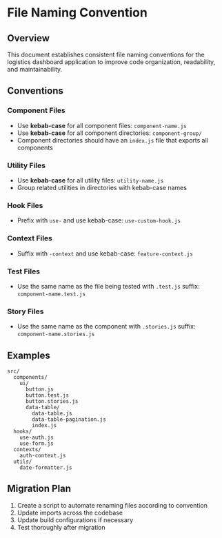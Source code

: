# File Naming Convention

## Overview
This document establishes consistent file naming conventions for the logistics dashboard application to improve code organization, readability, and maintainability.

## Conventions

### Component Files
- Use **kebab-case** for all component files: `component-name.js`
- Use **kebab-case** for all component directories: `component-group/`
- Component directories should have an `index.js` file that exports all components

### Utility Files
- Use **kebab-case** for all utility files: `utility-name.js`
- Group related utilities in directories with kebab-case names

### Hook Files
- Prefix with `use-` and use kebab-case: `use-custom-hook.js`

### Context Files
- Suffix with `-context` and use kebab-case: `feature-context.js`

### Test Files
- Use the same name as the file being tested with `.test.js` suffix: `component-name.test.js`

### Story Files
- Use the same name as the component with `.stories.js` suffix: `component-name.stories.js`

## Examples

```
src/
  components/
    ui/
      button.js
      button.test.js
      button.stories.js
      data-table/
        data-table.js
        data-table-pagination.js
        index.js
  hooks/
    use-auth.js
    use-form.js
  contexts/
    auth-context.js
  utils/
    date-formatter.js
```

## Migration Plan
1. Create a script to automate renaming files according to convention
2. Update imports across the codebase
3. Update build configurations if necessary
4. Test thoroughly after migration 